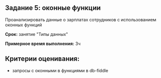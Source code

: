 ## Задание 5: оконные функции
Проанализировать данные о зарплатах сотрудников с использованием оконных функций

**Срок:** занятие "Типы данных"

**Примерное время выполнения:** 3ч

## Критерии оценивания:
- запросы с оконными в функциями в db-fiddle
